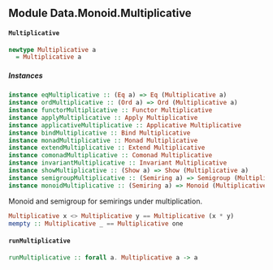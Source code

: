 ## Module Data.Monoid.Multiplicative

#### `Multiplicative`

``` purescript
newtype Multiplicative a
  = Multiplicative a
```

##### Instances
``` purescript
instance eqMultiplicative :: (Eq a) => Eq (Multiplicative a)
instance ordMultiplicative :: (Ord a) => Ord (Multiplicative a)
instance functorMultiplicative :: Functor Multiplicative
instance applyMultiplicative :: Apply Multiplicative
instance applicativeMultiplicative :: Applicative Multiplicative
instance bindMultiplicative :: Bind Multiplicative
instance monadMultiplicative :: Monad Multiplicative
instance extendMultiplicative :: Extend Multiplicative
instance comonadMultiplicative :: Comonad Multiplicative
instance invariantMultiplicative :: Invariant Multiplicative
instance showMultiplicative :: (Show a) => Show (Multiplicative a)
instance semigroupMultiplicative :: (Semiring a) => Semigroup (Multiplicative a)
instance monoidMultiplicative :: (Semiring a) => Monoid (Multiplicative a)
```

Monoid and semigroup for semirings under multiplication.

``` purescript
Multiplicative x <> Multiplicative y == Multiplicative (x * y)
mempty :: Multiplicative _ == Multiplicative one
```

#### `runMultiplicative`

``` purescript
runMultiplicative :: forall a. Multiplicative a -> a
```


